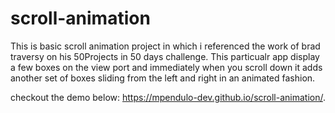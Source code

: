 # scroll-animation
This is basic scroll animation project in which i referenced the work of brad traversy on his 50Projects in 50 days challenge.
This particualr app display a few boxes on the view port and immediately when you scroll down it adds another set of boxes sliding from the left and right in an animated fashion.

checkout the demo below:  https://mpendulo-dev.github.io/scroll-animation/.
